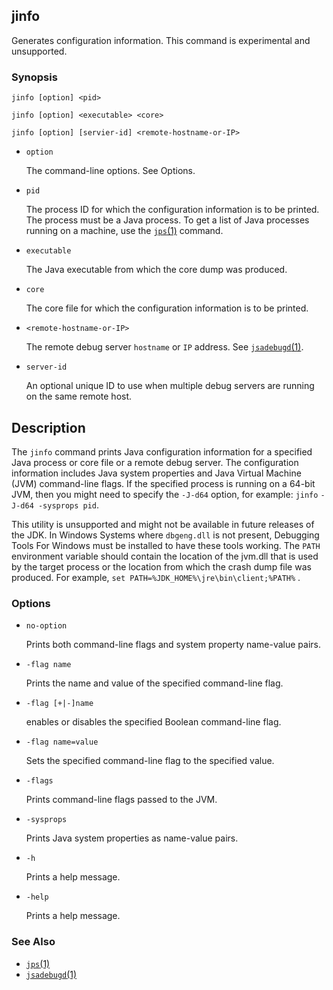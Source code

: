 ## jinfo

Generates configuration information. This command is experimental and unsupported.



### Synopsis

```
jinfo [option] <pid>

jinfo [option] <executable> <core>

jinfo [option] [servier-id] <remote-hostname-or-IP>
```
- `option`

  The command-line options. See Options.

- `pid`

  The process ID for which the configuration information is to be printed. The process must be a Java process. To get a list of Java processes running on a machine, use the [`jps`(1)](https://docs.oracle.com/javase/8/docs/technotes/tools/windows/jps.html#CHDGHCGB) command.

- `executable`

  The Java executable from which the core dump was produced.

- `core`

  The core file for which the configuration information is to be printed.

- `<remote-hostname-or-IP>`

  The remote debug server `hostname` or `IP` address. See [`jsadebugd`(1)](https://docs.oracle.com/javase/8/docs/technotes/tools/windows/jsadebugd.html#BHBHHJCA).

- `server-id`

  An optional unique ID to use when multiple debug servers are running on the same remote host.

## Description

The `jinfo` command prints Java configuration information for a specified Java process or core file or a remote debug server. The configuration information includes Java system properties and Java Virtual Machine (JVM) command-line flags. If the specified process is running on a 64-bit JVM, then you might need to specify the `-J-d64` option, for example: `jinfo` `-J-d64 -sysprops pid`.

This utility is unsupported and might not be available in future releases of the JDK. In Windows Systems where `dbgeng.dll` is not present, Debugging Tools For Windows must be installed to have these tools working. The `PATH` environment variable should contain the location of the jvm.dll that is used by the target process or the location from which the crash dump file was produced. For example, `set PATH=%JDK_HOME%\jre\bin\client;%PATH%` .


### Options

- `no-option`

  Prints both command-line flags and system property name-value pairs.

- `-flag name`

  Prints the name and value of the specified command-line flag.

- `-flag [+|-]name`

  enables or disables the specified Boolean command-line flag.

- `-flag name=value`

  Sets the specified command-line flag to the specified value.

- `-flags`

  Prints command-line flags passed to the JVM.

- `-sysprops`

  Prints Java system properties as name-value pairs.

- `-h`

  Prints a help message.

- `-help`

  Prints a help message.




### See Also


- [`jps`(1)](https://docs.oracle.com/javase/8/docs/technotes/tools/windows/jps.html)
- [`jsadebugd`(1)](./jsadebugd.md)